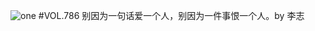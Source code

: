 ![one](http://image.wufazhuce.com/FulUa3qlM25VAT-Mg5QxQnqZ2Qig)
#VOL.786
别因为一句话爱一个人，别因为一件事恨一个人。by 李志